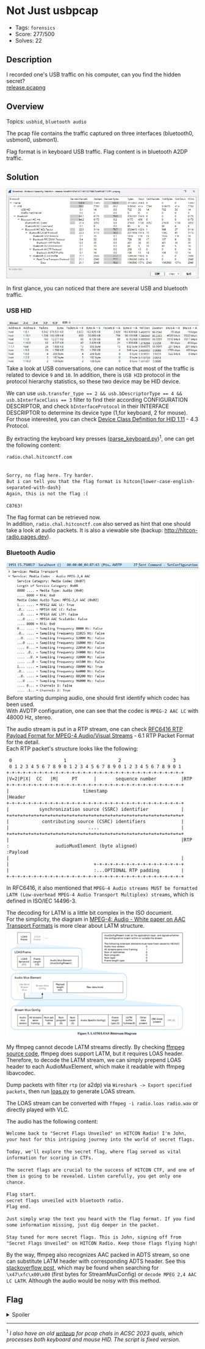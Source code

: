 # Not Just usbpcap
- Tags: `forensics`
- Score: 277/500
- Solves: 22

## Description
I recorded one's USB traffic on his computer, can you find the hidden secret?  
[release.pcapng](release/release-7ecaf64448a034214d100258675ca969d2232f54.pcapng)

## Overview
Topics: `usbhid`, `bluetooth audio`

The pcap file contains the traffic captured on three interfaces (bluetooth0, usbmon0, usbmon1).

Flag format is in keyboard USB traffic.
Flag content is in bluetooth A2DP traffic.

## Solution
![protocol-hiearachy](image/wireshark-protocol-hierarchy.png)

In first glance, you can noticed that there are several USB and bluetooth traffic.  

### USB HID
![conversation](image/wireshark-conversation.png)
Take a look at USB conversations, one can notice that most of the traffic is related to device `9` and `10`. In addition, there is `USB HID` protocol in the protocol hierarchy statistics, so these two device may be HID device.

We can use `usb.transfer_type == 2 && usb.bDescriptorType == 4 && usb.bInterfaceClass == 3` filter to find their according CONFIGURATION DESCRIPTOR, and check `bInterfaceProtocol` in their INTERFACE DESCRIPTOR to determine its device type (1,for keyboard, 2 for mouse).  
For those interested, you can check [Device Class Definition for HID 1.11](https://www.usb.org/document-library/device-class-definition-hid-111) - 4.3 Protocol.

By extracting the keyboard key presses ([parse_keyboard.py](solution/parse_keyboard.py))<sup>1</sup>, one can get the following content:
```
radio.chal.hitconctf.com


Sorry, no flag here. Try harder.
But i can tell you that the flag format is hitcon{lower-case-english-separated-with-dash}
Again, this is not the flag :(

C8763!
```

The flag format can be retrieved now.  
In addition, `radio.chal.hitconctf.com` also served as hint that one should take a look at audio packets. It is also a viewable site (backup: http://hitcon-radio.pages.dev).

### Bluetooth Audio
![avdtp](image/avdtp.png)
Before starting dumping audio, one should first identify which codec has been used.  
With AVDTP configuration, one can see that the codec is `MPEG-2 AAC LC` with 48000 Hz, stereo.  

The audio stream is put in a RTP stream, one can check [RFC6416 RTP Payload Format for MPEG-4 Audio/Visual Streams](https://datatracker.ietf.org/doc/html/rfc6416) - 6.1 RTP Packet Format for the detail.  
Each RTP packet's structure looks like the following:
```
 0                   1                   2                   3
 0 1 2 3 4 5 6 7 8 9 0 1 2 3 4 5 6 7 8 9 0 1 2 3 4 5 6 7 8 9 0 1
+-+-+-+-+-+-+-+-+-+-+-+-+-+-+-+-+-+-+-+-+-+-+-+-+-+-+-+-+-+-+-+-+
|V=2|P|X|  CC   |M|     PT      |       sequence number         |RTP
+-+-+-+-+-+-+-+-+-+-+-+-+-+-+-+-+-+-+-+-+-+-+-+-+-+-+-+-+-+-+-+-+
|                           timestamp                           |Header
+-+-+-+-+-+-+-+-+-+-+-+-+-+-+-+-+-+-+-+-+-+-+-+-+-+-+-+-+-+-+-+-+
|           synchronization source (SSRC) identifier            |
+=+=+=+=+=+=+=+=+=+=+=+=+=+=+=+=+=+=+=+=+=+=+=+=+=+=+=+=+=+=+=+=+
|            contributing source (CSRC) identifiers             |
|                             ....                              |
+=+=+=+=+=+=+=+=+=+=+=+=+=+=+=+=+=+=+=+=+=+=+=+=+=+=+=+=+=+=+=+=+
|                                                               |RTP
:                 audioMuxElement (byte aligned)                :Payload
|                                                               |
|                               +-+-+-+-+-+-+-+-+-+-+-+-+-+-+-+-+
|                               :...OPTIONAL RTP padding        |
+-+-+-+-+-+-+-+-+-+-+-+-+-+-+-+-+-+-+-+-+-+-+-+-+-+-+-+-+-+-+-+-+
```

In RFC6416, it also mentioned that `MPEG-4 Audio streams MUST be formatted LATM (Low-overhead MPEG-4 Audio Transport Multiplex) streams`, which is defined in ISO/IEC 14496-3.  

The decoding for LATM is a little bit complex in the ISO document.  
For the simplicity, the diagram in [MPEG-4: Audio - White paper on AAC Transport Formats](https://www.mpeg.org/standards/MPEG-4/3/) is more clear about LATM structure.
![LOAS/LATM](image/loas-latm.png)

My ffmpeg cannot decode LATM streams directly. By checking [ffmpeg source code](https://github.com/FFmpeg/FFmpeg/blob/67cc7aaa51fcd781ac5920d3c739e28c81cbb0cb/libavcodec/aacdec.c#L481-L501), ffmpeg does support LATM, but it requires LOAS header.  
Therefore, to decode the LATM stream, we can simply prepend LOAS header to each AudioMuxElement, which make it readable with ffmpeg libavcodec.  

Dump packets with filter `rtp` (or a2dp) via `Wireshark -> Export specified packets`, then run [loas.py](solution/loas.py) to generate LOAS stream.

The LOAS stream can be converted with `ffmpeg -i radio.loas radio.wav` or directly played with VLC.

The audio has the following content:

```
Welcome back to "Secret Flags Unveiled" on HITCON Radio! I'm John, your host for this intriguing journey into the world of secret flags.

Today, we'll explore the secret flag, where flag served as vital information for scoring in CTFs.

The secret flags are crucial to the success of HITCON CTF, and one of them is going to be revealed. Listen carefully, you get only one chance.

Flag start.
secret flags unveiled with bluetooth radio.
Flag end.

Just simply wrap the text you heard with the flag format. If you find some information missing, just dig deeper in the packet.

Stay tuned for more secret flags. This is John, signing off from "Secret Flags Unveiled" on HITCON Radio. Keep those flags flying high!
```

By the way, ffmpeg also recognizes AAC packed in ADTS stream, so one can substitute LATM header with corresponding ADTS header. See this [stackoverflow post](https://stackoverflow.com/questions/35915317/decode-mpeg-2-4-aac-lc-latm-bitstream-for-a2dp), which may be found when searching for `\x47\xfc\x00\x00` (first bytes for StreamMuxConfig) or `decode MPEG 2,4 AAC LC LATM`. Although the audio would be noisy with this method.  

## Flag
<details>
<summary>Spoiler</summary>

`hitcon{secret-flags-unveild-with-bluetooth-radio}`
</details>

---
<sup>1</sup> *I also have an old [writeup](https://hackmd.io/@t510599/acsc-2023-quals-pcap) for pcap chals in ACSC 2023 quals, which processes both keyboard and mouse HID. The script is fixed version.*